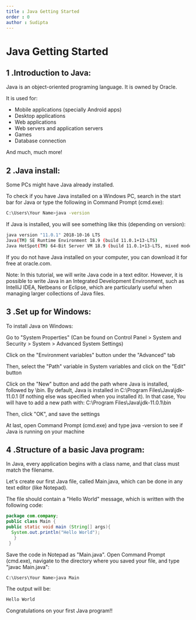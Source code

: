 ```yaml
---
title : Java Getting Started
order : 0
author : Sudipta
---
```

# Java Getting Started
## 1 .Introduction to Java:
Java is an object-oriented programing language.
It is owned by Oracle.

It is used for:

- Mobile applications (specially Android apps)
- Desktop applications
- Web applications
- Web servers and application servers
- Games
- Database connection

And much, much more!

## 2 .Java install:
Some PCs might have Java already installed.

To check if you have Java installed on a Windows PC, search in the start bar for Java or type the following in Command Prompt (cmd.exe):
```bash
C:\Users\Your Name>java -version
```
If Java is installed, you will see something like this (depending on version):
```bash
java version "11.0.1" 2018-10-16 LTS
Java(TM) SE Runtime Environment 18.9 (build 11.0.1+13-LTS)
Java HotSpot(TM) 64-Bit Server VM 18.9 (build 11.0.1+13-LTS, mixed mode)
```
If you do not have Java installed on your computer, you can download it for free at oracle.com.

Note: In this tutorial, we will write Java code in a text editor. However, it is possible to write Java in an Integrated Development Environment, such as IntelliJ IDEA, Netbeans or Eclipse, which are particularly useful when managing larger collections of Java files.
## 3 .Set up for Windows:
To install Java on Windows:

Go to "System Properties" (Can be found on Control Panel > System and Security > System > Advanced System Settings)

Click on the "Environment variables" button under the "Advanced" tab

Then, select the "Path" variable in System variables and click on the "Edit" button

Click on the "New" button and add the path where Java is installed, followed by \bin. By default, Java is installed in C:\Program Files\Java\jdk-11.0.1 (If nothing else was specified when you installed it). In that case, You will have to add a new path with: C:\Program Files\Java\jdk-11.0.1\bin

Then, click "OK", and save the settings

At last, open Command Prompt (cmd.exe) and type java -version to see if Java is running on your machine
## 4 .Structure of a basic Java program:
In Java, every application begins with a class name, and that class must match the filename.

Let's create our first Java file, called Main.java, which can be done in any text editor (like Notepad).

The file should contain a "Hello World" message, which is written with the following code:
```java
package com.company;
public class Main {
public static void main (String[] args){
  System.out.println("Hello World");
   }
 }
```
Save the code in Notepad as "Main.java". Open Command Prompt (cmd.exe), navigate to the directory where you saved your file, and type "javac Main.java":
```bash
C:\Users\Your Name>java Main
```
The output will be:
```bash
Hello World
```
Congratulations on your first Java program!!